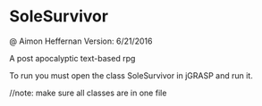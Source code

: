 # SoleSurvivor
@ Aimon Heffernan
Version: 6/21/2016

A post apocalyptic text-based rpg

To run you must open the class SoleSurvivor in jGRASP and run it.

//note: make sure all classes are in one file
